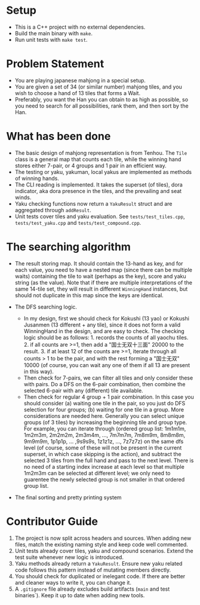 # Setup
 - This is a C++ project with no external dependencies.
 - Build the main binary with `make`.
 - Run unit tests with `make test`.

# Problem Statement
 - You are playing japanese mahjong in a special setup.
 - You are given a set of 34 (or similar number) mahjong tiles, and you wish to choose a hand of 13 tiles that forms a Wait.
 - Preferably, you want the Han you can obtain to as high as possible, so you need to search for all possibilities, rank them, and then sort by the Han.

# What has been done
 - The basic design of mahjong representation is from Tenhou. The `Tile` class is a general map that counts each tile, while the winning hand stores either 7-pair, or 4 groups and 1 pair in an efficient way.
 - The testing or yaku, yakuman, local yakus are implemented as methods of winning hands.
 - The CLI reading is implemented. It takes the superset (of tiles), dora indicator, aka dora presence in the tiles, and the prevailing and seat winds.
 - Yaku checking functions now return a `YakuResult` struct and are aggregated through `addResult`.
 - Unit tests cover tiles and yaku evaluation. See `tests/test_tiles.cpp`, `tests/test_yaku.cpp` and `tests/test_compound.cpp`.

# The searching algorithm
 - The result storing map. It should contain the 13-hand as key, and for each value, you need to have a nested map (since there can be multiple waits) containing the tile to wait (perhaps as the key), score and yaku string (as the value). Note that if there are multiple interpretations of the same 14-tile set, they will result in different `WinningHand` instances, but should not duplicate in this map since the keys are identical.
 - The DFS searching logic.
     - In my design, first we should check for Kokushi (13 yao) or Kokushi Jusanmen (13 different + any tile), since it does not form a valid WinningHand in the design, and are easy to check. The checking logic should be as follows: 1. records the counts of all yaochu tiles. 2. if all counts are >=1, then add a "国士无双十三面" 20000 to the result. 3. if at least 12 of the counts are >=1, iterate through all counts > 1 to be the pair, and with the rest forming a "国士无双" 10000 (of course, you can wait any one of them if all 13 are present in this way). 
     - Then check for 7-pairs, we can filter all tiles and only consider these with pairs. Do a DFS on the 6-pair combination, then combine the selected 6-pair with any (different) tile available.
     - Then check for regular 4 group + 1 pair combination. In this case you should consider (a) waiting one tile in the pair, so you just do DFS selection for four groups; (b) waiting for one tile in a group. More considerations are needed here. Generally you can select unique groups (of 3 tiles) by increasing the beginning tile and group type. For example, you can iterate through (ordered group list: 1m1m1m, 1m2m3m, 2m2m2m, 2m3m4m, ..., 7m7m7m, 7m8m9m, 8m8m8m, 9m9m9m, 1p1p1p, ... ,9s9s9s, 1z1z1z, ..., 7z7z7z) on the same dfs level (of course, some of these will not be present in the current superset, in which case skipping is the action), and subtract the selected 3 tiles from the full hand and pass to the next level. There is no need of a starting index increase at each level so that multiple 1m2m3m can be selected at different level; we only need to guarentee the newly selected group is not smaller in that ordered group list. 

 - The final sorting and pretty printing system

# Contributor Guide
1. The project is now split across headers and sources. When adding new files, match the existing naming style and keep code well commented.
2. Unit tests already cover tiles, yaku and compound scenarios. Extend the test suite whenever new logic is introduced.
3. Yaku methods already return a `YakuResult`. Ensure new yaku related code follows this pattern instead of mutating members directly.
4. You should check for duplicated or inelegant code. If there are better and cleaner ways to write it, you can change it.
5. A `.gitignore` file already excludes build artifacts (`main` and test binaries`). Keep it up to date when adding new tools.
